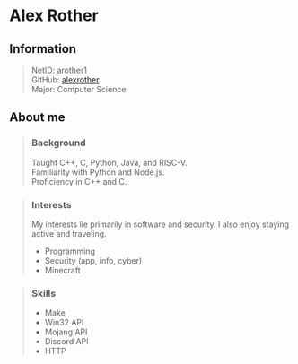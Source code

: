 # Alex Rother

## Information
>  NetID: arother1  
>  GitHub: [alexrother](https://github.com/alexrother)  
>  Major: Computer Science  

## About me

> ### Background
>   Taught C++, C, Python, Java, and RISC-V.  
>   Familiarity with Python and Node.js.  
>   Proficiency in C++ and C.  


> ### Interests
> My interests lie primarily in software and security. I also enjoy staying active and traveling.
>  * Programming
>  * Security (app, info, cyber)
>  * Minecraft

> ### Skills
>  * Make
>  * Win32 API
>  * Mojang API
>  * Discord API
>  * HTTP